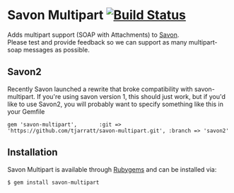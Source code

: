 Savon Multipart [![Build Status](https://secure.travis-ci.org/savonrb/savon-multipart.png)](http://travis-ci.org/savonrb/savon-multipart)
===============

Adds multipart support (SOAP with Attachments) to [Savon](https://github.com/savonrb/savon).  
Please test and provide feedback so we can support as many multipart-soap messages as possible.


Savon2
------

Recently Savon launched a rewrite that broke compatibility with savon-multipart. If you're using savon
version 1, this should just work, but if you'd like to use Savon2, you will probably want to specify
something like this in your Gemfile


```
gem 'savon-multipart',       :git => 'https://github.com/tjarratt/savon-multipart.git', :branch => 'savon2'
```


Installation
------------

Savon Multipart is available through [Rubygems](http://rubygems.org/gems/savon-multipart) and can be installed via:

```
$ gem install savon-multipart
```
